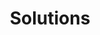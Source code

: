 ---
title: Solutions
layout: "page.njk"

eleventyNavigation:
  key: Solutions
  tag: "solutions"
  order: 3
---